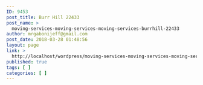 ```yaml
---
ID: 9453
post_title: Burr Hill 22433
post_name: >
  moving-services-moving-services-moving-services-burrhill-22433
author: mrgabonijeff@gmail.com
post_date: 2018-03-28 01:48:56
layout: page
link: >
  http://localhost/wordpress/moving-services-moving-services-moving-services-burrhill-22433/
published: true
tags: [ ]
categories: [ ]
---
```

